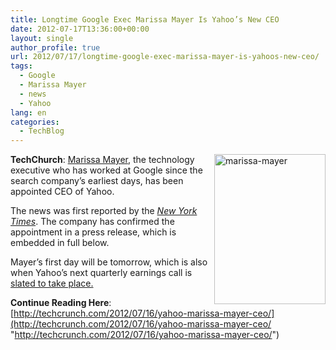 ```yaml
---
title: Longtime Google Exec Marissa Mayer Is Yahoo’s New CEO
date: 2012-07-17T13:36:00+00:00
layout: single
author_profile: true
url: 2012/07/17/longtime-google-exec-marissa-mayer-is-yahoos-new-ceo/
tags:
  - Google
  - Marissa Mayer
  - news
  - Yahoo
lang: en
categories: 
  - TechBlog
---
```

<a href="http://lh5.ggpht.com/-6shuMu1nmrw/UAVjKbaGSyI/AAAAAAAAGdM/LjHn2jKDI2w/s1600-h/1103-marissa-mayer_at%25255B5%25255D.jpg" target="_blank"><img title="marissa-mayer" border="0" alt="marissa-mayer" align="right" src="http://lh3.ggpht.com/-pcT8yfuIUHE/UAVjOimnvWI/AAAAAAAAGdU/Mc7GRa9Pruw/1103-marissa-mayer_at_thumb%25255B2%25255D.jpg?imgmax=800" width="178" height="240" /></a>**TechChurch**: <a href="http://www.crunchbase.com/person/marissa-mayer" target="_blank">Marissa Mayer</a>, the technology executive who has worked at Google since the search company’s earliest days, has been appointed CEO of Yahoo. 

The news was first reported by the [_New York Times_](http://dealbook.nytimes.com/2012/07/16/googles-marissa-mayer-tapped-as-yahoos-chief/). The company has confirmed the appointment in a press release, which is embedded in full below. 

Mayer’s first day will be tomorrow, which is also when Yahoo’s next quarterly earnings call is [slated to take place.](http://pressroom.yahoo.net/pr/ycorp/236049.aspx) 

**Continue Reading Here**: [http://techcrunch.com/2012/07/16/yahoo-marissa-mayer-ceo/](http://techcrunch.com/2012/07/16/yahoo-marissa-mayer-ceo/ "http://techcrunch.com/2012/07/16/yahoo-marissa-mayer-ceo/")